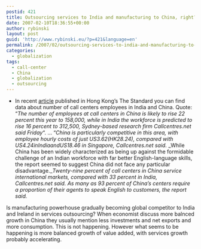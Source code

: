 ```yaml
---
postid: 421
title: Outsourcing services to India and manufacturing to China, right? Wrong.
date: 2007-02-10T18:36:55+00:00
author: rybinski
layout: post
guid: 'http://www.rybinski.eu/?p=421&language=en'
permalink: /2007/02/outsourcing-services-to-india-and-manufacturing-to-china-right-wrong/
categories:
  - globalization
tags:
  - call-center
  - China
  - globalization
  - outsourcing
---
```

  * In recent [article](http://www.thestandard.com.hk/news_detail.asp?pp_cat=10&art_id=38006&sid=12154783&con_type=1&d_str=20070210) published in Hong Kong’s The Standard you can find data about number of call centers employees in India and China. Quote: “_The number of employees at call centers in China is likely to rise 22 percent this year to 158,000, while in India the workforce is predicted to rise 16 percent to 312,500, Sydney-based research firm Callcentres.net said Friday_“. … “_China is particularly competitive in this area, with employee hourly costs of just US$3.62 (HK$28.24), compared with US$4.24 in India and US$18.46 in Singapore, Callcentres.net said._ _While China has been widely characterized as being up against the formidable challenge of an Indian workforce with far better English-language skills, the report seemed to suggest China did not face any particular disadvantage.__Twenty-nine percent of call centers in China service international markets, compared with 33 percent in India, Callcentres.net said. As many as 93 percent of China’s centers require a proportion of their agents to speak English to customers, the report said._

Is manufacturing powerhouse gradually becoming global competitor to India and Ireland in services outsourcing? When economist discuss more balnced growth in China they usually mention less investments and net exports and more consumption. This is not happening. However what seems to be happening is more balanced growth of value added, with services growth probably accelerating.
